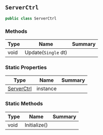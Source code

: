 ## `ServerCtrl`

```csharp
public class ServerCtrl

```

### Methods

| Type | Name | Summary | 
| --- | --- | --- | 
| void | Update(`Single` dt) |  | 


### Static Properties

| Type | Name | Summary | 
| --- | --- | --- | 
| [ServerCtrl](./ServerCtrl.md) | instance |  | 


### Static Methods

| Type | Name | Summary | 
| --- | --- | --- | 
| void | Initialize() |  | 



